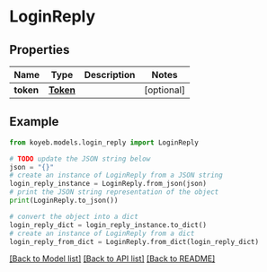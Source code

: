 # LoginReply


## Properties

Name | Type | Description | Notes
------------ | ------------- | ------------- | -------------
**token** | [**Token**](Token.md) |  | [optional] 

## Example

```python
from koyeb.models.login_reply import LoginReply

# TODO update the JSON string below
json = "{}"
# create an instance of LoginReply from a JSON string
login_reply_instance = LoginReply.from_json(json)
# print the JSON string representation of the object
print(LoginReply.to_json())

# convert the object into a dict
login_reply_dict = login_reply_instance.to_dict()
# create an instance of LoginReply from a dict
login_reply_from_dict = LoginReply.from_dict(login_reply_dict)
```
[[Back to Model list]](../README.md#documentation-for-models) [[Back to API list]](../README.md#documentation-for-api-endpoints) [[Back to README]](../README.md)


